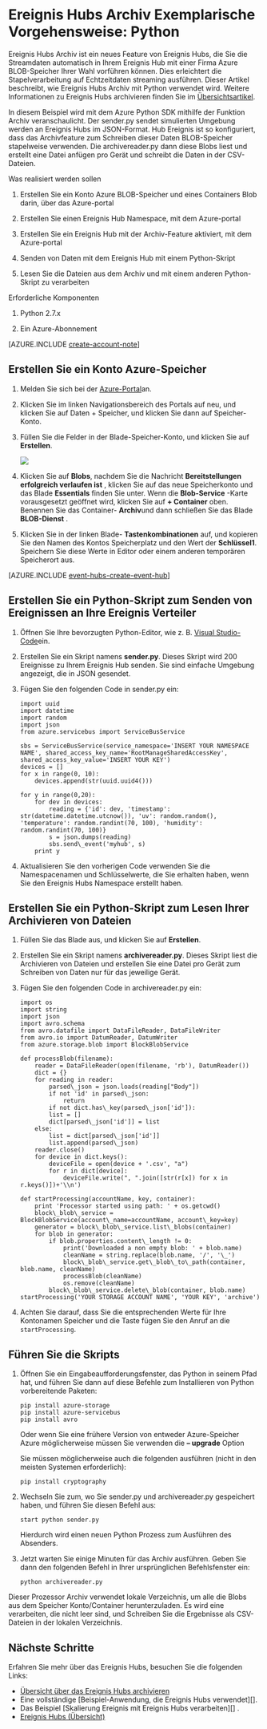<properties
    pageTitle="Azure Ereignis Hubs Archiv Exemplarische Vorgehensweise | Microsoft Azure"
    description="Beispiel, die die Azure Python SDK veranschaulichen die Verwendung des Features Ereignis Hubs Archiv verwendet."
    services="event-hubs"
    documentationCenter=""
    authors="djrosanova"
    manager="timlt"
    editor=""/>

<tags
    ms.service="event-hubs"
    ms.workload="na"
    ms.tgt_pltfrm="na"
    ms.devlang="na"
    ms.topic="article"
    ms.date="09/13/2016"
    ms.author="darosa;sethm"/>

# <a name="event-hubs-archive-walkthrough-python"></a>Ereignis Hubs Archiv Exemplarische Vorgehensweise: Python

Ereignis Hubs Archiv ist ein neues Feature von Ereignis Hubs, die Sie die Streamdaten automatisch in Ihrem Ereignis Hub mit einer Firma Azure BLOB-Speicher Ihrer Wahl vorführen können. Dies erleichtert die Stapelverarbeitung auf Echtzeitdaten streaming ausführen. Dieser Artikel beschreibt, wie Ereignis Hubs Archiv mit Python verwendet wird. Weitere Informationen zu Ereignis Hubs archivieren finden Sie im [Übersichtsartikel](event-hubs-archive-overview.md).

In diesem Beispiel wird mit dem Azure Python SDK mithilfe der Funktion Archiv veranschaulicht. Der sender.py sendet simulierten Umgebung werden an Ereignis Hubs im JSON-Format. Hub Ereignis ist so konfiguriert, dass das Archivfeature zum Schreiben dieser Daten BLOB-Speicher stapelweise verwenden. Die archivereader.py dann diese Blobs liest und erstellt eine Datei anfügen pro Gerät und schreibt die Daten in der CSV-Dateien.

Was realisiert werden sollen

1.  Erstellen Sie ein Konto Azure BLOB-Speicher und eines Containers Blob darin, über das Azure-portal

2.  Erstellen Sie einen Ereignis Hub Namespace, mit dem Azure-portal

3.  Erstellen Sie ein Ereignis Hub mit der Archiv-Feature aktiviert, mit dem Azure-portal

4.  Senden von Daten mit dem Ereignis Hub mit einem Python-Skript

5.  Lesen Sie die Dateien aus dem Archiv und mit einem anderen Python-Skript zu verarbeiten

Erforderliche Komponenten

1.  Python 2.7.x

2.  Ein Azure-Abonnement

[AZURE.INCLUDE [create-account-note](../../includes/create-account-note.md)]

## <a name="create-an-azure-storage-account"></a>Erstellen Sie ein Konto Azure-Speicher

1.  Melden Sie sich bei der [Azure-Portal][]an.

2.  Klicken Sie im linken Navigationsbereich des Portals auf neu, und klicken Sie auf Daten + Speicher, und klicken Sie dann auf Speicher-Konto.

3.  Füllen Sie die Felder in der Blade-Speicher-Konto, und klicken Sie auf **Erstellen**.

    ![][1]

4.  Klicken Sie auf **Blobs**, nachdem Sie die Nachricht **Bereitstellungen erfolgreich verlaufen ist** , klicken Sie auf das neue Speicherkonto und das Blade **Essentials** finden Sie unter. Wenn die **Blob-Service** -Karte vorausgesetzt geöffnet wird, klicken Sie auf **+ Container** oben. Benennen Sie das Container- **Archiv**und dann schließen Sie das Blade **BLOB-Dienst** .

5.  Klicken Sie in der linken Blade- **Tastenkombinationen** auf, und kopieren Sie den Namen des Kontos Speicherplatz und den Wert der **Schlüssel1**. Speichern Sie diese Werte in Editor oder einem anderen temporären Speicherort aus.

[AZURE.INCLUDE [event-hubs-create-event-hub](../../includes/event-hubs-create-event-hub.md)]

## <a name="create-a-python-script-to-send-events-to-your-event-hub"></a>Erstellen Sie ein Python-Skript zum Senden von Ereignissen an Ihre Ereignis Verteiler

1.  Öffnen Sie Ihre bevorzugten Python-Editor, wie z. B. [Visual Studio-Code][]ein.

2.  Erstellen Sie ein Skript namens **sender.py**. Dieses Skript wird 200 Ereignisse zu Ihrem Ereignis Hub senden. Sie sind einfache Umgebung angezeigt, die in JSON gesendet.

3.  Fügen Sie den folgenden Code in sender.py ein:

    ```
    import uuid
    import datetime
    import random
    import json
    from azure.servicebus import ServiceBusService
    
    sbs = ServiceBusService(service_namespace='INSERT YOUR NAMESPACE NAME', shared_access_key_name='RootManageSharedAccessKey', shared_access_key_value='INSERT YOUR KEY')
    devices = []
    for x in range(0, 10):
        devices.append(str(uuid.uuid4()))
    
    for y in range(0,20):
        for dev in devices:
            reading = {'id': dev, 'timestamp': str(datetime.datetime.utcnow()), 'uv': random.random(), 'temperature': random.randint(70, 100), 'humidity': random.randint(70, 100)}
            s = json.dumps(reading)
            sbs.send\_event('myhub', s)
        print y
    ```
4.  Aktualisieren Sie den vorherigen Code verwenden Sie die Namespacenamen und Schlüsselwerte, die Sie erhalten haben, wenn Sie den Ereignis Hubs Namespace erstellt haben.

## <a name="create-a-python-script-to-read-your-archive-files"></a>Erstellen Sie ein Python-Skript zum Lesen Ihrer Archivieren von Dateien

1.  Füllen Sie das Blade aus, und klicken Sie auf **Erstellen**.

2.  Erstellen Sie ein Skript namens **archivereader.py**. Dieses Skript liest die Archivieren von Dateien und erstellen Sie eine Datei pro Gerät zum Schreiben von Daten nur für das jeweilige Gerät.

3.  Fügen Sie den folgenden Code in archivereader.py ein:

    ```
    import os
    import string
    import json
    import avro.schema
    from avro.datafile import DataFileReader, DataFileWriter
    from avro.io import DatumReader, DatumWriter
    from azure.storage.blob import BlockBlobService
    
    def processBlob(filename):
        reader = DataFileReader(open(filename, 'rb'), DatumReader())
        dict = {}
        for reading in reader:
            parsed\_json = json.loads(reading["Body"])
            if not 'id' in parsed\_json:
                return
            if not dict.has\_key(parsed\_json['id']):
            list = []
            dict[parsed\_json['id']] = list
        else:
            list = dict[parsed\_json['id']]
            list.append(parsed\_json)
        reader.close()
        for device in dict.keys():
            deviceFile = open(device + '.csv', "a")
            for r in dict[device]:
                deviceFile.write(", ".join([str(r[x]) for x in r.keys()])+'\\n')

    def startProcessing(accountName, key, container):
        print 'Processor started using path: ' + os.getcwd()
        block\_blob\_service = BlockBlobService(account\_name=accountName, account\_key=key)
        generator = block\_blob\_service.list\_blobs(container)
        for blob in generator:
            if blob.properties.content\_length != 0:
                print('Downloaded a non empty blob: ' + blob.name)
                cleanName = string.replace(blob.name, '/', '\_')
                block\_blob\_service.get\_blob\_to\_path(container, blob.name, cleanName)
                processBlob(cleanName)
                os.remove(cleanName)
            block\_blob\_service.delete\_blob(container, blob.name)
    startProcessing('YOUR STORAGE ACCOUNT NAME', 'YOUR KEY', 'archive')
    ```

4.  Achten Sie darauf, dass Sie die entsprechenden Werte für Ihre Kontonamen Speicher und die Taste fügen Sie den Anruf an die `startProcessing`.

## <a name="run-the-scripts"></a>Führen Sie die Skripts

1.  Öffnen Sie ein Eingabeaufforderungsfenster, das Python in seinem Pfad hat, und führen Sie dann auf diese Befehle zum Installieren von Python vorbereitende Paketen:

    ```
    pip install azure-storage
    pip install azure-servicebus
    pip install avro
    ```
  
    Oder wenn Sie eine frühere Version von entweder Azure-Speicher Azure möglicherweise müssen Sie verwenden die **– upgrade** Option

    Sie müssen möglicherweise auch die folgenden ausführen (nicht in den meisten Systemen erforderlich):

    ```
    pip install cryptography
    ```

2.  Wechseln Sie zum, wo Sie sender.py und archivereader.py gespeichert haben, und führen Sie diesen Befehl aus:

    ```
    start python sender.py
    ```
    
    Hierdurch wird einen neuen Python Prozess zum Ausführen des Absenders.

3. Jetzt warten Sie einige Minuten für das Archiv ausführen. Geben Sie dann den folgenden Befehl in Ihrer ursprünglichen Befehlsfenster ein:

    ```
    python archivereader.py
    ```

Dieser Prozessor Archiv verwendet lokale Verzeichnis, um alle die Blobs aus dem Speicher Konto/Container herunterzuladen. Es wird eine verarbeiten, die nicht leer sind, und Schreiben Sie die Ergebnisse als CSV-Dateien in der lokalen Verzeichnis.

## <a name="next-steps"></a>Nächste Schritte

Erfahren Sie mehr über das Ereignis Hubs, besuchen Sie die folgenden Links:

- [Übersicht über das Ereignis Hubs archivieren][]
- Eine vollständige [Beispiel-Anwendung, die Ereignis Hubs verwendet][].
- Das Beispiel [Skalierung Ereignis mit Ereignis Hubs verarbeiten][] .
- [Ereignis Hubs (Übersicht)][]
 

[Azure-portal]: https://portal.azure.com/
[Übersicht über das Ereignis Hubs archivieren]: event-hubs-archive-overview.md
[1]: ./media/event-hubs-archive-python/event-hubs-python1.png
[About Azure storage accounts]: https://azure.microsoft.com/en-us/documentation/articles/storage-create-storage-account/
[Visual Studio-Code]: https://code.visualstudio.com/
[Ereignis Hubs (Übersicht)]: event-hubs-overview.md
[Beispiel-Anwendung, Ereignis Hubs verwendet]: https://code.msdn.microsoft.com/Service-Bus-Event-Hub-286fd097
[Ereignis mit Ereignis Hubs Verarbeitung skalieren]: https://code.msdn.microsoft.com/Service-Bus-Event-Hub-45f43fc3
